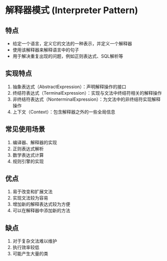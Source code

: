 # 解释器模式 (Interpreter Pattern)

## 特点
- 给定一个语言，定义它的文法的一种表示，并定义一个解释器
- 使用该解释器来解释语言中的句子
- 用于解决重复出现的问题，例如正则表达式、SQL解析等

## 实现特点
1. 抽象表达式（AbstractExpression）：声明解释操作的接口
2. 终结符表达式（TerminalExpression）：实现与文法中终结符相关的解释操作
3. 非终结符表达式（NonterminalExpression）：为文法中的非终结符实现解释操作
4. 上下文（Context）：包含解释器之外的一些全局信息

## 常见使用场景
1. 编译器、解释器的实现
2. 正则表达式解析
3. 数学表达式计算
4. 规则引擎的实现

## 优点
1. 易于改变和扩展文法
2. 实现文法较为容易
3. 增加新的解释表达式较为方便
4. 可以在解释器中添加新的方法

## 缺点
1. 对于复杂文法难以维护
2. 执行效率较低
3. 可能产生大量的类 